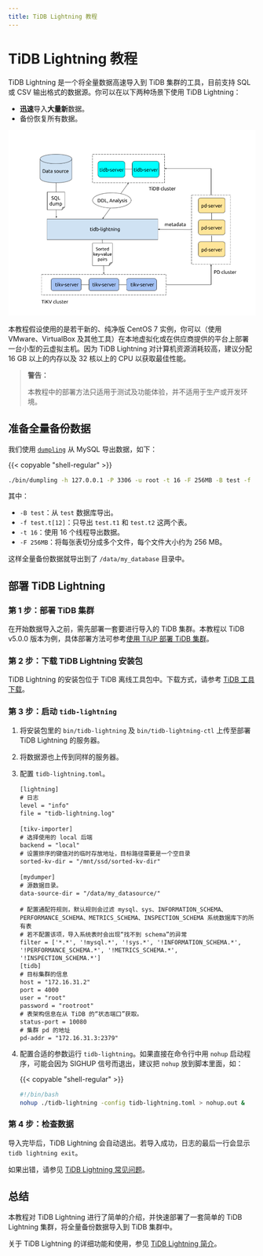 ```yaml
---
title: TiDB Lightning 教程
---
```


# TiDB Lightning 教程

TiDB Lightning 是一个将全量数据高速导入到 TiDB 集群的工具，目前支持 SQL 或 CSV 输出格式的数据源。你可以在以下两种场景下使用 TiDB Lightning：

- **迅速**导入**大量新**数据。
- 备份恢复所有数据。

![TiDB Lightning 整体架构](/media/tidb-lightning-architecture.png)

本教程假设使用的是若干新的、纯净版 CentOS 7 实例，你可以（使用 VMware、VirtualBox 及其他工具）在本地虚拟化或在供应商提供的平台上部署一台小型的云虚拟主机。因为 TiDB Lightning 对计算机资源消耗较高，建议分配 16 GB 以上的内存以及 32 核以上的 CPU 以获取最佳性能。

> **警告：**
>
> 本教程中的部署方法只适用于测试及功能体验，并不适用于生产或开发环境。

## 准备全量备份数据

我们使用 [`dumpling`](/dumpling-overview.md) 从 MySQL 导出数据，如下：

{{< copyable "shell-regular" >}}

```sh
./bin/dumpling -h 127.0.0.1 -P 3306 -u root -t 16 -F 256MB -B test -f 'test.t[12]' -o /data/my_database/
```

其中：

- `-B test`：从 `test` 数据库导出。
- `-f test.t[12]`：只导出 `test.t1` 和 `test.t2` 这两个表。
- `-t 16`：使用 16 个线程导出数据。
- `-F 256MB`：将每张表切分成多个文件，每个文件大小约为 256 MB。

这样全量备份数据就导出到了 `/data/my_database` 目录中。

## 部署 TiDB Lightning

### 第 1 步：部署 TiDB 集群

在开始数据导入之前，需先部署一套要进行导入的 TiDB 集群。本教程以 TiDB v5.0.0 版本为例，具体部署方法可参考[使用 TiUP 部署 TiDB 集群](/production-deployment-using-tiup.md)。

### 第 2 步：下载 TiDB Lightning 安装包

TiDB Lightning 的安装包位于 TiDB 离线工具包中。下载方式，请参考 [TiDB 工具下载](/download-ecosystem-tools.md)。

### 第 3 步：启动 `tidb-lightning`

1. 将安装包里的 `bin/tidb-lightning` 及 `bin/tidb-lightning-ctl` 上传至部署 TiDB Lightning 的服务器。

2. 将数据源也上传到同样的服务器。

3. 配置 `tidb-lightning.toml`。

    ```
    [lightning]
    # 日志
    level = "info"
    file = "tidb-lightning.log"

    [tikv-importer]
    # 选择使用的 local 后端
    backend = "local"
    # 设置排序的键值对的临时存放地址，目标路径需要是一个空目录
    sorted-kv-dir = "/mnt/ssd/sorted-kv-dir"

    [mydumper]
    # 源数据目录。
    data-source-dir = "/data/my_datasource/"

    # 配置通配符规则，默认规则会过滤 mysql、sys、INFORMATION_SCHEMA、PERFORMANCE_SCHEMA、METRICS_SCHEMA、INSPECTION_SCHEMA 系统数据库下的所有表
    # 若不配置该项，导入系统表时会出现“找不到 schema”的异常
    filter = ['*.*', '!mysql.*', '!sys.*', '!INFORMATION_SCHEMA.*', '!PERFORMANCE_SCHEMA.*', '!METRICS_SCHEMA.*', '!INSPECTION_SCHEMA.*']
    [tidb]
    # 目标集群的信息
    host = "172.16.31.2"
    port = 4000
    user = "root"
    password = "rootroot"
    # 表架构信息在从 TiDB 的“状态端口”获取。
    status-port = 10080
    # 集群 pd 的地址
    pd-addr = "172.16.31.3:2379"
    ```

4. 配置合适的参数运行 `tidb-lightning`。如果直接在命令行中用 `nohup` 启动程序，可能会因为 SIGHUP 信号而退出，建议把 `nohup` 放到脚本里面，如：

    {{< copyable "shell-regular" >}}

    ```sh
    #!/bin/bash
    nohup ./tidb-lightning -config tidb-lightning.toml > nohup.out &
    ```

### 第 4 步：检查数据

导入完毕后，TiDB Lightning 会自动退出。若导入成功，日志的最后一行会显示 `tidb lightning exit`。

如果出错，请参见 [TiDB Lightning 常见问题](/tidb-lightning/tidb-lightning-faq.md)。

## 总结

本教程对 TiDB Lightning 进行了简单的介绍，并快速部署了一套简单的 TiDB Lightning 集群，将全量备份数据导入到 TiDB 集群中。

关于 TiDB Lightning 的详细功能和使用，参见 [TiDB Lightning 简介](/tidb-lightning/tidb-lightning-overview.md)。
